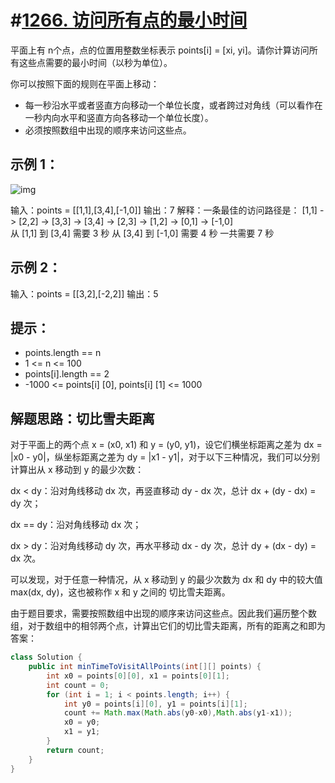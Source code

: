 # #[1266. 访问所有点的最小时间](https://leetcode-cn.com/problems/minimum-time-visiting-all-points/)

平面上有 n个点，点的位置用整数坐标表示 points[i] = [xi, yi]。请你计算访问所有这些点需要的最小时间（以秒为单位）。

你可以按照下面的规则在平面上移动：

- 每一秒沿水平或者竖直方向移动一个单位长度，或者跨过对角线（可以看作在一秒内向水平和竖直方向各移动一个单位长度）。
- 必须按照数组中出现的顺序来访问这些点。

## 示例 1：

![img](https://assets.leetcode-cn.com/aliyun-lc-upload/uploads/2019/11/24/1626_example_1.png)

输入：points = [[1,1],[3,4],[-1,0]]
输出：7
解释：一条最佳的访问路径是： [1,1] -> [2,2] -> [3,3] -> [3,4] -> [2,3] -> [1,2] -> [0,1] -> [-1,0]   
从 [1,1] 到 [3,4] 需要 3 秒 
从 [3,4] 到 [-1,0] 需要 4 秒
一共需要 7 秒

## 示例 2：

输入：points = [[3,2],[-2,2]]
输出：5

## 提示：

- points.length == n
- 1 <= n <= 100
- points[i].length == 2
- -1000 <= points[i] [0], points[i] [1] <= 1000

## 解题思路：切比雪夫距离

对于平面上的两个点 x = (x0, x1) 和 y = (y0, y1)，设它们横坐标距离之差为 dx = |x0 - y0|，纵坐标距离之差为 dy = |x1 - y1|，对于以下三种情况，我们可以分别计算出从 x 移动到 y 的最少次数：

dx < dy：沿对角线移动 dx 次，再竖直移动 dy - dx 次，总计 dx + (dy - dx) = dy 次；

dx == dy：沿对角线移动 dx 次；

dx > dy：沿对角线移动 dy 次，再水平移动 dx - dy 次，总计 dy + (dx - dy) = dx 次。

可以发现，对于任意一种情况，从 x 移动到 y 的最少次数为 dx 和 dy 中的较大值 max(dx, dy)，这也被称作 x 和 y 之间的 切比雪夫距离。

由于题目要求，需要按照数组中出现的顺序来访问这些点。因此我们遍历整个数组，对于数组中的相邻两个点，计算出它们的切比雪夫距离，所有的距离之和即为答案：

~~~java
class Solution {
    public int minTimeToVisitAllPoints(int[][] points) {
        int x0 = points[0][0], x1 = points[0][1];
        int count = 0;
        for (int i = 1; i < points.length; i++) {
            int y0 = points[i][0], y1 = points[i][1];
            count += Math.max(Math.abs(y0-x0),Math.abs(y1-x1));
            x0 = y0;
            x1 = y1;
        }
        return count;
    }
}
~~~

